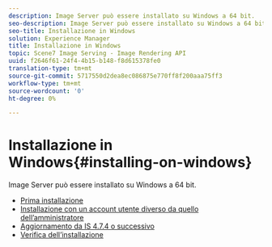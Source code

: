 ```yaml
---
description: Image Server può essere installato su Windows a 64 bit.
seo-description: Image Server può essere installato su Windows a 64 bit.
seo-title: Installazione in Windows
solution: Experience Manager
title: Installazione in Windows
topic: Scene7 Image Serving - Image Rendering API
uuid: f2646f61-24f4-4b15-b148-f8d615378fe0
translation-type: tm+mt
source-git-commit: 5717550d2dea8ec086875e770ff8f200aaa75ff3
workflow-type: tm+mt
source-wordcount: '0'
ht-degree: 0%

---
```



# Installazione in Windows{#installing-on-windows}

Image Server può essere installato su Windows a 64 bit.

* [Prima installazione](t-first-time-installation-win.md)
* [Installazione con un account utente diverso da quello dell’amministratore](t-diff-account-win.md)
* [Aggiornamento da IS 4.7.4 o successivo](t-update-win.md)
* [Verifica dell’installazione](t-verify-win.md)
